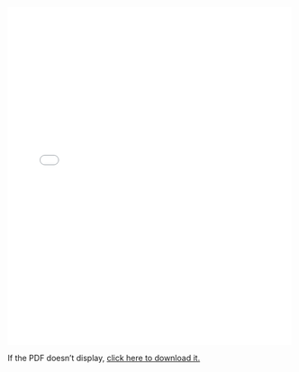<iframe 
    src="static/assets/AbigailAdamResume_2025Version.pdf"
    type="application/pdf" 
    width="100%" 
    height="600px" 
    style="border:none;">
</iframe>

<p>
  If the PDF doesn’t display, 
  <a href="static/assets/AbigailAdamResume_2025Version.pdf"
    type="application/pdf" >click here to download it.</a>
</p>